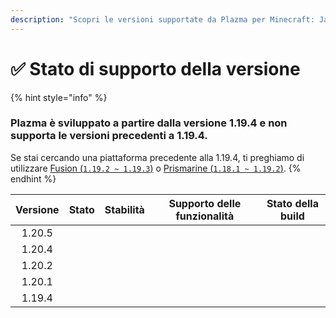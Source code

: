 ```yaml
---
description: "Scopri le versioni supportate da Plazma per Minecraft: Java Edition."
---
```


# ✅ Stato di supporto della versione

{% hint style="info" %}

### Plazma è sviluppato a partire dalla versione 1.19.4 e non supporta le versioni precedenti a 1.19.4.

Se stai cercando una piattaforma precedente alla 1.19.4, ti preghiamo di utilizzare [Fusion (`1.19.2 ~ 1.19.3`)](https://github.com/RuinedTechnologyUnify/Fusion) o [Prismarine (`1.18.1 ~ 1.19.2`)](https://github.com/PrismarineTeam/Prismarine).
{% endhint %}

| Versione |                                                             Stato                                                            |                                                               Stabilità                                                               |                                                      Supporto delle funzionalità                                                      |                                                                             Stato della build                                                                             |
| :------: | :--------------------------------------------------------------------------------------------------------------------------: | :-----------------------------------------------------------------------------------------------------------------------------------: | :-----------------------------------------------------------------------------------------------------------------------------------: | :-----------------------------------------------------------------------------------------------------------------------------------------------------------------------: |
|  1.20.5  |   <img src="https://img.shields.io/badge/%EB%8C%80%EA%B8%B0%EC%A4%91-gray?style=for-the-badge" alt="" data-size="original">  | <img src="https://img.shields.io/badge/%EC%A0%95%EB%B3%B4%20%EC%97%86%EC%9D%8C-gray?style=for-the-badge" alt="" data-size="original"> | <img src="https://img.shields.io/badge/%EC%A0%95%EB%B3%B4%20%EC%97%86%EC%9D%8C-gray?style=for-the-badge" alt="" data-size="original"> |                   <img src="https://img.shields.io/badge/%EC%A0%95%EB%B3%B4%20%EC%97%86%EC%9D%8C-gray?style=for-the-badge" alt="" data-size="original">                   |
|  1.20.4  | <img src="https://img.shields.io/badge/%EC%A7%80%EC%9B%90%EC%A4%91-success?style=for-the-badge" alt="" data-size="original"> |                 <img src="https://img.shields.io/badge/Positivo-blue?style=for-the-badge" alt="" data-size="original">                |                   <img src="https://img.shields.io/badge/100%-blue?style=for-the-badge" alt="" data-size="original">                  | <img src="https://img.shields.io/github/actions/workflow/status/PlazmaMC/Plazma/release.yml?style=for-the-badge&label=%20&branch=ver/1.20.4" alt="" data-size="original"> |
|  1.20.2  |     <img src="https://img.shields.io/badge/Aggiunta%20funzionalità-blue?style=for-the-badge" alt="" data-size="original">    |                 <img src="https://img.shields.io/badge/Positivo-blue?style=for-the-badge" alt="" data-size="original">                |                   <img src="https://img.shields.io/badge/100%-blue?style=for-the-badge" alt="" data-size="original">                  | <img src="https://img.shields.io/github/actions/workflow/status/PlazmaMC/Plazma/release.yml?style=for-the-badge&label=%20&branch=ver/1.20.2" alt="" data-size="original"> |
|  1.20.1  |             <img src="https://img.shields.io/badge/Supporto-red?style=for-the-badge" alt="" data-size="original">            |                 <img src="https://img.shields.io/badge/Positivo-blue?style=for-the-badge" alt="" data-size="original">                |                   <img src="https://img.shields.io/badge/100%-blue?style=for-the-badge" alt="" data-size="original">                  |                   <img src="https://img.shields.io/badge/%EC%A0%95%EB%B3%B4%20%EC%97%86%EC%9D%8C-gray?style=for-the-badge" alt="" data-size="original">                   |
|  1.19.4  |             <img src="https://img.shields.io/badge/Supporto-red?style=for-the-badge" alt="" data-size="original">            |                 <img src="https://img.shields.io/badge/Positivo-blue?style=for-the-badge" alt="" data-size="original">                |                   <img src="https://img.shields.io/badge/100%-blue?style=for-the-badge" alt="" data-size="original">                  |                   <img src="https://img.shields.io/badge/%EC%A0%95%EB%B3%B4%20%EC%97%86%EC%9D%8C-gray?style=for-the-badge" alt="" data-size="original">                   |

